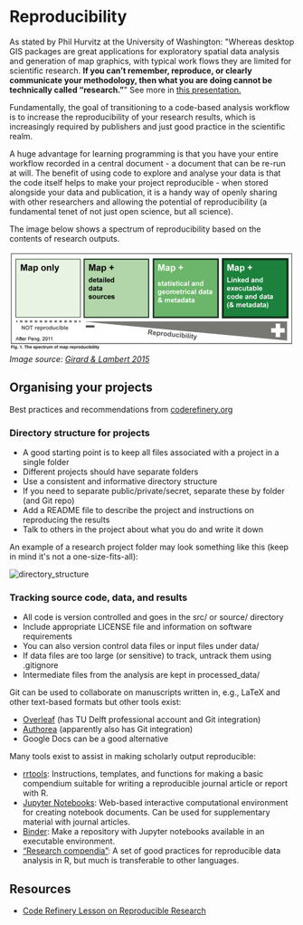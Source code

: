 # Reproducibility

As stated by Phil Hurvitz at the University of Washington: "Whereas desktop GIS packages are great applications for exploratory spatial data analysis and generation of map graphics, with typical work flows they are limited for scientific research. **If you can’t remember, reproduce, or clearly communicate your methodology, then what you are doing cannot be technically called “research.”**" See more in [this presentation.](http://staff.washington.edu/phurvitz/r_gis/images/reproducible_gis_csde_20200212a.pptm)

Fundamentally, the goal of transitioning to a code-based analysis workflow is to increase the reproducibility of your research results, which is increasingly required by publishers and just good practice in the scientific realm. 

A huge advantage for learning programming is that you have your entire workflow recorded in a central document - a document that can be re-run at will. The benefit of using code to explore and analyse your data is that the code itself helps to make your project reproducible - when stored alongside your data and publication, it is a handy way of openly sharing with other researchers and allowing the potential of reproducibility (a fundamental tenet of not just open science, but all science).

The image below shows a spectrum of reproducibility based on the contents of research outputs. 

![Screen_Shot_2021-01-05_at_13.52.47](uploads/349419131821f6d9d14b0de619572447/Screen_Shot_2021-01-05_at_13.52.47.png)
*Image source: [Girard & Lambert 2015](https://riatelab.github.io/ReproducibleCartography/paper/paper.html)*

## Organising your projects
Best practices and recommendations from [coderefinery.org](https://coderefinery.github.io/reproducible-research/02-organizing-projects/)

### Directory structure for projects

- A good starting point is to keep all files associated with a project in a single folder
- Different projects should have separate folders
- Use a consistent and informative directory structure
- If you need to separate public/private/secret, separate these by folder (and Git repo)
- Add a README file to describe the project and instructions on reproducing the results
- Talk to others in the project about what you do and write it down

An example of a research project folder may look something like this (keep in mind it's not a one-size-fits-all):

![directory_structure](https://user-images.githubusercontent.com/70262847/112480450-56644000-8d76-11eb-9cc6-efcf260a79d2.png)

### Tracking source code, data, and results
- All code is version controlled and goes in the src/ or source/ directory
- Include appropriate LICENSE file and information on software requirements
- You can also version control data files or input files under data/
- If data files are too large (or sensitive) to track, untrack them using .gitignore
- Intermediate files from the analysis are kept in processed_data/

Git can be used to collaborate on manuscripts written in, e.g., LaTeX and other text-based formats but other tools exist:
- [Overleaf](https://www.overleaf.com/edu/tudelft) (has TU Delft professional account and Git integration)
- [Authorea](https://www.authorea.com/) (apparently also has Git integration)
- Google Docs can be a good alternative

Many tools exist to assist in making scholarly output reproducible:
- [rrtools](https://github.com/benmarwick/rrtools): Instructions, templates, and functions for making a basic compendium suitable for writing a reproducible journal article or report with R.
- [Jupyter Notebooks](https://jupyter.org/): Web-based interactive computational environment for creating notebook documents. Can be used for supplementary material with journal articles.
- [Binder](https://mybinder.org/): Make a repository with Jupyter notebooks available in an executable environment.
- [“Research compendia”](https://inundata.org/talks/rstd19/#/): A set of good practices for reproducible data analysis in R, but much is transferable to other languages.

## Resources

* [Code Refinery Lesson on Reproducible Research](https://coderefinery.github.io/reproducible-research/)

